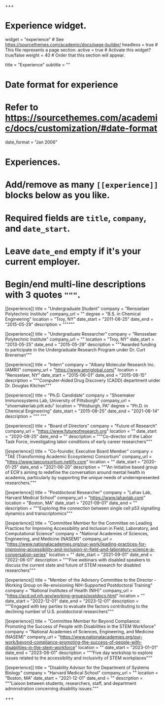 +++
# Experience widget.
widget = "experience"  # See https://sourcethemes.com/academic/docs/page-builder/
headless = true  # This file represents a page section.
active = true  # Activate this widget? true/false
weight = 40  # Order that this section will appear.

title = "Experience"
subtitle = ""


# Date format for experience
#   Refer to https://sourcethemes.com/academic/docs/customization/#date-format
date_format = "Jan 2006"

# Experiences.
#   Add/remove as many `[[experience]]` blocks below as you like.
#   Required fields are `title`, `company`, and `date_start`.
#   Leave `date_end` empty if it's your current employer.
#   Begin/end multi-line descriptions with 3 quotes `"""`.
[[experience]]
  title = "Undergraduate Student"
  company = "Rensselaer Polytechnic Institute"
  company_url = ""
  degree = "B.S. in Chemical Engineering" 
  location = "Troy, NY"
  date_start = "2011-08-25"
  date_end = "2015-05-29"
  description = """"""

[[experience]]
  title = "Undergraduate Researcher"
  company = "Rensselaer Polytechnic Institute"
  company_url = ""
  location = "Troy, NY"
  date_start = "2013-05-25"
  date_end = "2015-05-29"
  description = """Awarded funding to participate in the Undergraduate Research Program under Dr. Curt Breneman"""

[[experience]]
  title = "Intern"
  company = "Albany Molecular Research Inc. (AMRI)"
  company_url = "https://www.amriglobal.com/"
  location = "Rensselaer, NY"
  date_start = "2015-06-01"
  date_end = "2015-08-15"
  description = """Computer-Aided Drug Discovery (CADD) department under Dr. Douglas Kitchen"""

[[experience]]
  title = "Ph.D. Candidate"
  company = "Shoemaker Immunosystems Lab, University of Pittsburgh"
  company_url = "shoemakerlab.pitt.edu"
  location = "Pittsburgh, PA"
  degree = "Ph.D. in Chemical Engineering"
  date_start = "2015-08-25"
  date_end = "2021-08-14"
  description = """
"""

[[experience]]
  title = "Board of Directors"
  company = "Future of Research"
  company_url = "https://www.futureofresearch.org"
  location = ""
  date_start = "2020-08-25"
  date_end = ""
  description = """Co-director of the Labor Task Force, investigating labor conditions of early career researchers"""

[[experience]]
  title = "Co-founder,  Executive Board Member"
  company = "TAE (Transforming Academic Ecosystems) Consortium"
  company_url = "https://www.taeconsortium.netlify.com"
  location = ""
  date_start = "2020-01-25"
  date_end = "2021-06-20"
  description = """An initiative based group of ECR's aiming to redefine the conversation around mental health in academia, particularly by supporting the unique needs of underrepresented researchers."""

[[experience]]
  title = "Postdoctoral Researcher"
  company = "Lahav Lab, Harvard Medical School"
  company_url = "https://www.lahavlab.com"
  location = "Boston, MA"
  date_start = "2021-09-01"
  date_end = ""
  description = """Exploring the connection between single cell p53 signalling dynamics and transcriptomics"""

[[experience]]
  title = "Committee Member for the Committee on Leading Practices for Improving Accessibility and Inclusion in Field, Laboratory, and Computational Science"
  company = "National Academies of Sciences, Engineering, and Medicine (NASEM)"
  company_url = "https://www.nationalacademies.org/our-work/leading-practices-for-improving-accessibility-and-inclusion-in-field-and-laboratory-science-a-conversation-series"
  location = ""
  date_start = "2021-09-01"
  date_end = "2022-06-01"
  description = """Five webinars with disabled speakers to discuss the current state and future of STEM research for disabled researchers"""

[[experience]]
  title = "Member of the Advisory Committee to the Director - Working Group on Re-envisioning
NIH-Supported Postdoctoral Training"
  company = "National Institutes of Health (NIH)"
  company_url = "https://acd.od.nih.gov/working-groups/postdocs.html"
  location = ""
  date_start = "2022-12-01"
  date_end = "2023-12-01"
  description = """Engaged with key parties to evaluate the factors contributing to the declining number of U.S. postdoctoral researchers"""

[[experience]]
  title = "Committee Member for Beyond Compliance: Promoting the Success of People with
Disabilities in the STEM Workforce"
  company = "National Academies of Sciences, Engineering, and Medicine (NASEM)"
  company_url = "https://www.nationalacademies.org/our-work/beyond-compliance-promoting-the-success-of-people-with-disabilities-in-the-stem-workforce"
  location = ""
  date_start = "2023-01-01"
  date_end = "2023-06-01"
  description = """Five day workshop to explore issues related to the accessibility and inclusivity of STEM workplaces"""

[[experience]]
  title = "Disability Advisor for the Department of Systems Biology"
  company = "Harvard Medical School"
  company_url = ""
  location = "Boston, MA"
  date_start = "2021-12-01"
  date_end = ""
  description = """Liaison between students, researchers, staff, and department administration concerning disability issues."""

+++
